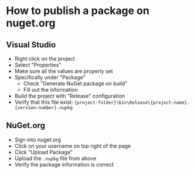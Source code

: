 # How to publish a package on nuget.org

## Visual Studio
- Right click on the project
- Select "Properties"
- Make sure all the values are properly set
- Specifically under "Package"
  - Check "Generate NuGet package on build"
  - Fill out the information
- Build the project with "Release" configuration
- Verify that this file exist: `{project-folder}\bin\Release\{project-name}.{version-number}.nupkg`

## NuGet.org
- Sign into nuget.org
- Click on your username on top right of the page
- Click "Upload Package"
- Upload the `.nupkg` file from above
- Verify the package information is correct
